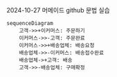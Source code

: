 

2024-10-27 머메이드 github 문법 실습


```mermaid
sequenceDiagram
    고객->>+이커머스: 주문하기
    이커머스->>-고객: 주문완료
    이커머스->>+배송업체: 배송요청
    배송업체->>-이커머스: 배송접수완료
    배송업체->+고객: 배송
    고객->>-배송업체: 구매확정
```
